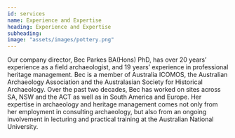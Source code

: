 ```yaml
---
id: services
name: Experience and Expertise
heading: Experience and Expertise
subheading: 
image: "assets/images/pottery.png"
---
```


Our company director, Bec Parkes BA(Hons) PhD, has over 20 years’ experience as a field archaeologist, and 19 years’ experience in professional heritage management. Bec is a member of Australia ICOMOS, the Australian Archaeology Association and the Australasian Society for Historical Archaeology. Over the past two decades, Bec has worked on sites across SA, NSW and the ACT as well as in South America and Europe. Her expertise in archaeology and heritage management comes not only from her employment in consulting archaeology, but also from an ongoing involvement in lecturing and practical training at the Australian National University.




